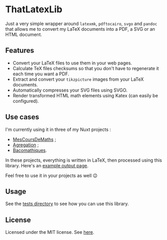 # ThatLatexLib

Just a very simple wrapper around `latexmk`, `pdftocairo`, `svgo` and `pandoc` that allows me
to convert my LaTeX documents into a PDF, a SVG or an HTML document.

## Features

* Convert your LaTeX files to use them in your web pages.
* Calculate TeX files checksums so that you don't have to regenerate it each time
  you want a PDF.
* Extract and convert your `tikzpicture` images from your LaTeX documents.
* Automatically compresses your SVG files using SVGO.
* Render transformed HTML math elements using Katex (can easily be configured).

## Use cases

I'm currently using it in three of my Nuxt projects :

* [MesCoursDeMaths](https://github.com/Skyost/MesCoursDeMaths) ;
* [Agregation](https://github.com/Skyost/Agregation) ;
* [Bacomathiques](https://github.com/Skyost/Bacomathiques).

In these projects, everything is written in LaTeX, then processed using this library.
Here's an [example output page](https://agreg.skyost.eu/developpements/caracterisation-reelle-de-gamma/).

Feel free to use it in your projects as well :wink:

## Usage

See the [tests directory](https://github.com/Skyost/ThatLatexLib/blob/master/tests/) to see how you can use
this library.

## License

Licensed under the MIT license. See [here](https://github.com/Skyost/ThatLatexLib/blob/master/LICENSE).
